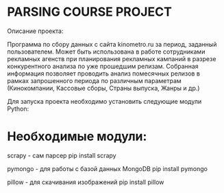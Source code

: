 # PARSING COURSE PROJECT
Описание проекта:

Программа по сбору данных с сайта kinometro.ru за период, заданный пользователем.
Может быть использована в работе сотрудниками рекламных агенств при планирования рекламных кампаний в разрезе конкурентного анализа по уже прошедшим релизам. 
Собранная информация позволяет проводить анализ помесячных релизов в рамках запрошенного периода по различным параметрам (Кинокомпании, Кассовые сборы, Страны выпуска, Жанры и др.)


Для запуска проекта необходимо установить следующие модули Python:

# Необходимые модули:
scrapy - сам парсер
pip install scrapy

pymongo - для работы с базой данных MongoDB
pip install pymongo

pillow - для скачивания изображений
pip install pillow
